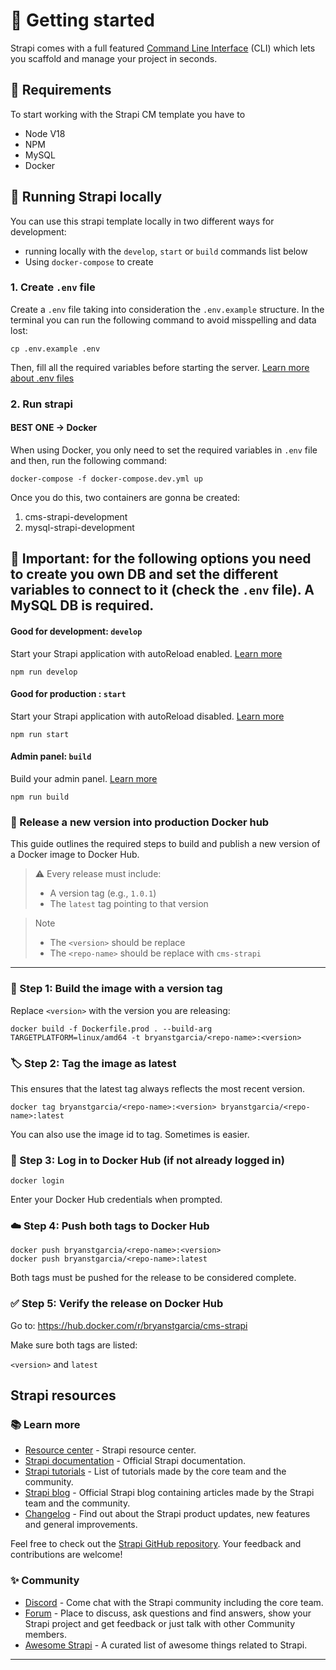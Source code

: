 <!-- https://strapi.io/blog/how-to-set-up-amazon-s3-upload-provider-plugin-for-our-strapi-app -->

# 🚀 Getting started

Strapi comes with a full featured [Command Line Interface](https://docs.strapi.io/dev-docs/cli) (CLI) which lets you scaffold and manage your project in seconds.

## 🥦 Requirements

To start working with the Strapi CM template you have to

- Node V18
- NPM
- MySQL
- Docker

## 💨 Running Strapi locally

You can use this strapi template locally in two different ways for development:

- running locally with the `develop`, `start` or `build` commands list below
- Using `docker-compose` to create

### 1. Create `.env` file

Create a `.env` file taking into consideration the `.env.example` structure.
In the terminal you can run the following command to avoid misspelling and data lost:

```
cp .env.example .env
```

Then, fill all the required variables before starting the server.
[Learn more about .env files](https://medium.com/@sujathamudadla1213/what-is-the-use-of-env-8d6b3eb94843)

### 2. Run strapi

#### BEST ONE -> Docker

When using Docker, you only need to set the required variables in `.env` file and then, run the following command:

```
docker-compose -f docker-compose.dev.yml up
```

Once you do this, two containers are gonna be created:

1. cms-strapi-development
2. mysql-strapi-development

## 🚧 Important: for the following options you need to create you own DB and set the different variables to connect to it (check the `.env` file). A MySQL DB is required.

#### Good for development: `develop`

Start your Strapi application with autoReload enabled. [Learn more](https://docs.strapi.io/dev-docs/cli#strapi-develop)

```
npm run develop
```

#### Good for production : `start`

Start your Strapi application with autoReload disabled. [Learn more](https://docs.strapi.io/dev-docs/cli#strapi-start)

```
npm run start
```

#### Admin panel: `build`

Build your admin panel. [Learn more](https://docs.strapi.io/dev-docs/cli#strapi-build)

```
npm run build
```

### 🚀 Release a new version into production Docker hub

This guide outlines the required steps to build and publish a new version of a Docker image to Docker Hub.

> ⚠️ Every release must include:
>
> - A version tag (e.g., `1.0.1`)
> - The `latest` tag pointing to that version

> Note
>
> - The `<version>` should be replace
> - The `<repo-name>` should be replace with `cms-strapi`

---

### 🧱 Step 1: Build the image with a version tag

Replace `<version>` with the version you are releasing:

```shell
docker build -f Dockerfile.prod . --build-arg TARGETPLATFORM=linux/amd64 -t bryanstgarcia/<repo-name>:<version>
```

### 🏷️ Step 2: Tag the image as latest

This ensures that the latest tag always reflects the most recent version.

```shell
docker tag bryanstgarcia/<repo-name>:<version> bryanstgarcia/<repo-name>:latest
```

You can also use the image id to tag. Sometimes is easier.

### 🔐 Step 3: Log in to Docker Hub (if not already logged in)

```shell
docker login
```

Enter your Docker Hub credentials when prompted.

### ☁️ Step 4: Push both tags to Docker Hub

```shell
docker push bryanstgarcia/<repo-name>:<version>
docker push bryanstgarcia/<repo-name>:latest
```

Both tags must be pushed for the release to be considered complete.

### ✅ Step 5: Verify the release on Docker Hub

Go to: https://hub.docker.com/r/bryanstgarcia/cms-strapi

Make sure both tags are listed:

`<version>` and `latest`

## Strapi resources

### 📚 Learn more

- [Resource center](https://strapi.io/resource-center) - Strapi resource center.
- [Strapi documentation](https://docs.strapi.io) - Official Strapi documentation.
- [Strapi tutorials](https://strapi.io/tutorials) - List of tutorials made by the core team and the community.
- [Strapi blog](https://strapi.io/blog) - Official Strapi blog containing articles made by the Strapi team and the community.
- [Changelog](https://strapi.io/changelog) - Find out about the Strapi product updates, new features and general improvements.

Feel free to check out the [Strapi GitHub repository](https://github.com/strapi/strapi). Your feedback and contributions are welcome!

### ✨ Community

- [Discord](https://discord.strapi.io) - Come chat with the Strapi community including the core team.
- [Forum](https://forum.strapi.io/) - Place to discuss, ask questions and find answers, show your Strapi project and get feedback or just talk with other Community members.
- [Awesome Strapi](https://github.com/strapi/awesome-strapi) - A curated list of awesome things related to Strapi.

---
